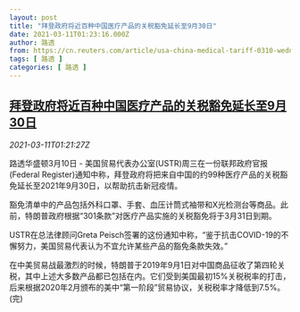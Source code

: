 ```yaml
---
layout: post
title: "拜登政府将近百种中国医疗产品的关税豁免延长至9月30日"
date: 2021-03-11T01:23:16.000Z
author: 路透
from: https://cn.reuters.com/article/usa-china-medical-tariff-0310-wedn-idCNKBS2B304T
tags: [ 路透 ]
categories: [ 路透 ]
---
```

<!--1615425796000-->
[拜登政府将近百种中国医疗产品的关税豁免延长至9月30日](https://cn.reuters.com/article/usa-china-medical-tariff-0310-wedn-idCNKBS2B304T)
------

<div>
<div><i>2021-03-11T01:21:27Z</i></div><p>路透华盛顿3月10日 - 美国贸易代表办公室(USTR)周三在一份联邦政府官报(Federal Register)通知中称，拜登政府将把来自中国的约99种医疗产品的关税豁免延长至2021年9月30日，以帮助抗击新冠疫情。</p><p>豁免清单中的产品包括外科口罩、手套、血压计筒式袖带和X光检测台等商品。此前，特朗普政府根据“301条款”对医疗产品实施的关税豁免将于3月31日到期。</p><p>USTR在总法律顾问Greta Peisch签署的这份通知中称，“鉴于抗击COVID-19的不懈努力，美国贸易代表认为不宜允许某些产品的豁免条款失效。”</p><p>在中美贸易战最激烈的时候，特朗普于2019年9月1日对中国商品征收了第四轮关税，其中上述大多数产品都已包括在内。它们受到美国最初15%关税税率的打击，后来根据2020年2月颁布的美中“第一阶段”贸易协议，关税税率才降低到7.5%。(完)</p>
</div>
